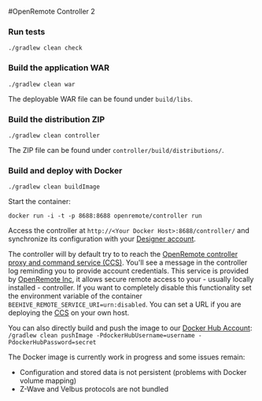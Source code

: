 #OpenRemote Controller 2

### Run tests

`./gradlew clean check`

### Build the application WAR

`./gradlew clean war`

The deployable WAR file can be found under `build/libs`. 

### Build the distribution ZIP

`./gradlew clean controller`

The ZIP file can be found under `controller/build/distributions/`.

### Build and deploy with Docker

`./gradlew clean buildImage`

Start the container:

`docker run -i -t -p 8688:8688 openremote/controller run`

Access the controller at `http://<Your Docker Host>:8688/controller/` and synchronize its configuration with your [Designer account](http://designer.openremote.com/). 

The controller will by default try to to reach the [OpenRemote controller proxy and command service (CCS)](https://github.com/openremote/CCS). You'll see a message in the controller log reminding you to provide account credentials. This service is provided by [OpenRemote Inc](http://openremote.com), it allows secure remote access to your - usually locally installed - controller. If you want to completely disable this functionality set the environment variable of the container `BEEHIVE_REMOTE_SERVICE_URI=urn:disabled`. You can set a URL if you are deploying the [CCS](https://github.com/openremote/CCS) on your own host.

You can also directly build and push the image to our [Docker Hub Account](https://hub.docker.com/u/openremote/): `/gradlew clean pushImage -PdockerHubUsername=username -PdockerHubPassword=secret`

The Docker image is currently work in progress and some issues remain:

* Configuration and stored data is not persistent (problems with Docker volume mapping)
* Z-Wave and Velbus protocols are not bundled
